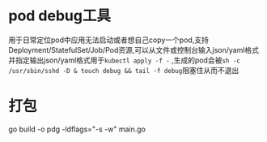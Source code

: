 # pod debug工具

用于日常定位pod中应用无法启动或者想自己copy一个pod,支持Deployment/StatefulSet/Job/Pod资源,可以从文件或控制台输入json/yaml格式并指定输出json/yaml格式用于`kubectl apply -f -`
,生成的pod会被`sh -c /usr/sbin/sshd -D & touch debug && tail -f debug`阻塞住从而不退出

# 打包

go build -o pdg -ldflags="-s -w" main.go
